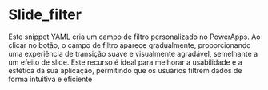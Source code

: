 # Slide_filter
Este snippet YAML cria um campo de filtro personalizado no PowerApps. Ao clicar no botão, o campo de filtro aparece gradualmente, proporcionando uma experiência de transição suave e visualmente agradável, semelhante a um efeito de slide. Este recurso é ideal para melhorar a usabilidade e a estética da sua aplicação, permitindo que os usuários filtrem dados de forma intuitiva e eficiente



